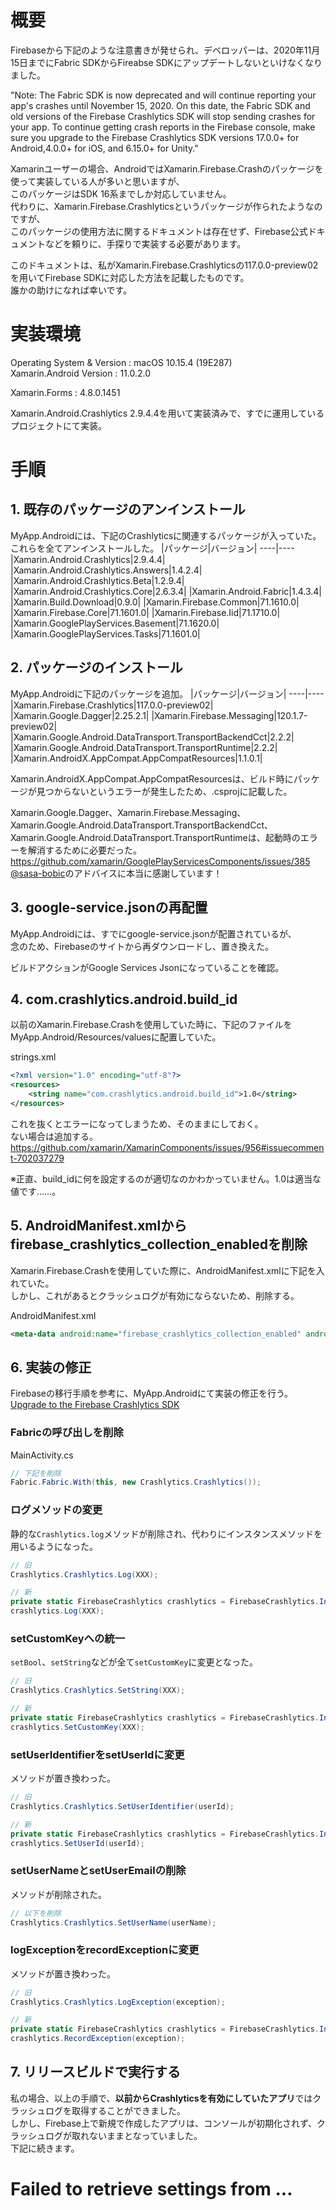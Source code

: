 # 概要
Firebaseから下記のような注意書きが発せられ、デベロッパーは、2020年11月15日までにFabric SDKからFireabse SDKにアップデートしないといけなくなりました。

"Note: The Fabric SDK is now deprecated and will continue reporting your app's crashes until November 15, 2020. On this date, the Fabric SDK and old versions of the Firebase Crashlytics SDK will stop sending crashes for your app. To continue getting crash reports in the Firebase console, make sure you upgrade to the Firebase Crashlytics SDK versions 17.0.0+ for Android,4.0.0+ for iOS, and 6.15.0+ for Unity."

Xamarinユーザーの場合、AndroidではXamarin.Firebase.Crashのパッケージを使って実装している人が多いと思いますが、  
このパッケージはSDK 16系までしか対応していません。  
代わりに、Xamarin.Firebase.Crashlyticsというパッケージが作られたようなのですが、  
このパッケージの使用方法に関するドキュメントは存在せず、Firebase公式ドキュメントなどを頼りに、手探りで実装する必要があります。

このドキュメントは、私がXamarin.Firebase.Crashlyticsの117.0.0-preview02を用いてFirebase SDKに対応した方法を記載したものです。  
誰かの助けになれば幸いです。


# 実装環境
Operating System & Version : macOS 10.15.4 (19E287)  
Xamarin.Android Version : 11.0.2.0

Xamarin.Forms : 4.8.0.1451

Xamarin.Android.Crashlytics 2.9.4.4を用いて実装済みで、すでに運用しているプロジェクトにて実装。


# 手順
## 1. 既存のパッケージのアンインストール
MyApp.Androidには、下記のCrashlyticsに関連するパッケージが入っていた。  
これらを全てアンインストールした。
|パッケージ|バージョン|
----|----
|Xamarin.Android.Crashlytics|2.9.4.4|
|Xamarin.Android.Crashlytics.Answers|1.4.2.4|
|Xamarin.Android.Crashlytics.Beta|1.2.9.4|
|Xamarin.Android.Crashlytics.Core|2.6.3.4|
|Xamarin.Android.Fabric|1.4.3.4|
|Xamarin.Build.Download|0.9.0|
|Xamarin.Firebase.Common|71.1610.0|
|Xamarin.Firebase.Core|71.1601.0|
|Xamarin.Firebase.Iid|71.1710.0|
|Xamarin.GooglePlayServices.Basement|71.1620.0|
|Xamarin.GooglePlayServices.Tasks|71.1601.0|


## 2. パッケージのインストール
MyApp.Androidに下記のパッケージを追加。
|パッケージ|バージョン|
----|----
|Xamarin.Firebase.Crashlytics|117.0.0-preview02|
|Xamarin.Google.Dagger|2.25.2.1|
|Xamarin.Firebase.Messaging|120.1.7-preview02|
|Xamarin.Google.Android.DataTransport.TransportBackendCct|2.2.2|
|Xamarin.Google.Android.DataTransport.TransportRuntime|2.2.2|
|Xamarin.AndroidX.AppCompat.AppCompatResources|1.1.0.1|

Xamarin.AndroidX.AppCompat.AppCompatResourcesは、ビルド時にパッケージが見つからないというエラーが発生したため、.csprojに記載した。

Xamarin.Google.Dagger、Xamarin.Firebase.Messaging、Xamarin.Google.Android.DataTransport.TransportBackendCct、Xamarin.Google.Android.DataTransport.TransportRuntimeは、起動時のエラーを解消するために必要だった。  
https://github.com/xamarin/GooglePlayServicesComponents/issues/385  
[@sasa-bobic](https://github.com/sasa-bobic)のアドバイスに本当に感謝しています！


## 3. google-service.jsonの再配置
MyApp.Androidには、すでにgoogle-service.jsonが配置されているが、  
念のため、Firebaseのサイトから再ダウンロードし、置き換えた。

ビルドアクションがGoogle Services Jsonになっていることを確認。


## 4. com.crashlytics.android.build_id
以前のXamarin.Firebase.Crashを使用していた時に、下記のファイルをMyApp.Android/Resources/valuesに配置していた。

strings.xml
```xml
<?xml version="1.0" encoding="utf-8"?>
<resources>
    <string name="com.crashlytics.android.build_id">1.0</string>
</resources>
```

これを抜くとエラーになってしまうため、そのままにしておく。  
ない場合は追加する。  
https://github.com/xamarin/XamarinComponents/issues/956#issuecomment-702037279

※正直、build_idに何を設定するのが適切なのかわかっていません。1.0は適当な値です……。


## 5. AndroidManifest.xmlからfirebase_crashlytics_collection_enabledを削除
Xamarin.Firebase.Crashを使用していた際に、AndroidManifest.xmlに下記を入れていた。  
しかし、これがあるとクラッシュログが有効にならないため、削除する。

AndroidManifest.xml
```xml
<meta-data android:name="firebase_crashlytics_collection_enabled" android:value="false" />
```


## 6. 実装の修正
Firebaseの移行手順を参考に、MyApp.Androidにて実装の修正を行う。  
[Upgrade to the Firebase Crashlytics SDK](https://firebase.google.com/docs/crashlytics/upgrade-sdk?hl=en&platform=android)

### Fabricの呼び出しを削除
MainActivity.cs
```C#
// 下記を削除
Fabric.Fabric.With(this, new Crashlytics.Crashlytics());
```

### ログメソッドの変更
静的な`Crashlytics.log`メソッドが削除され、代わりにインスタンスメソッドを用いるようになった。  
```C#
// 旧
Crashlytics.Crashlytics.Log(XXX);

// 新
private static FirebaseCrashlytics crashlytics = FirebaseCrashlytics.Instance;
crashlytics.Log(XXX);
```

### setCustomKeyへの統一
`setBool`、`setString`などが全て`setCustomKey`に変更となった。  
```C#
// 旧
Crashlytics.Crashlytics.SetString(XXX);

// 新
private static FirebaseCrashlytics crashlytics = FirebaseCrashlytics.Instance;
crashlytics.SetCustomKey(XXX);
```

### setUserIdentifierをsetUserIdに変更
メソッドが置き換わった。
```C#
// 旧
Crashlytics.Crashlytics.SetUserIdentifier(userId);

// 新
private static FirebaseCrashlytics crashlytics = FirebaseCrashlytics.Instance;
crashlytics.SetUserId(userId);
```

### setUserNameとsetUserEmailの削除
メソッドが削除された。
```C#
// 以下を削除
Crashlytics.Crashlytics.SetUserName(userName);
```

### logExceptionをrecordExceptionに変更
メソッドが置き換わった。
```C#
// 旧
Crashlytics.Crashlytics.LogException(exception);

// 新
private static FirebaseCrashlytics crashlytics = FirebaseCrashlytics.Instance;
crashlytics.RecordException(exception);
```


## 7. リリースビルドで実行する
私の場合、以上の手順で、**以前からCrashlyticsを有効にしていたアプリ**ではクラッシュログを取得することができました。  
しかし、Firebase上で新規で作成したアプリは、コンソールが初期化されず、クラッシュログが取れないままとなっていました。  
下記に続きます。


# Failed to retrieve settings from ...
